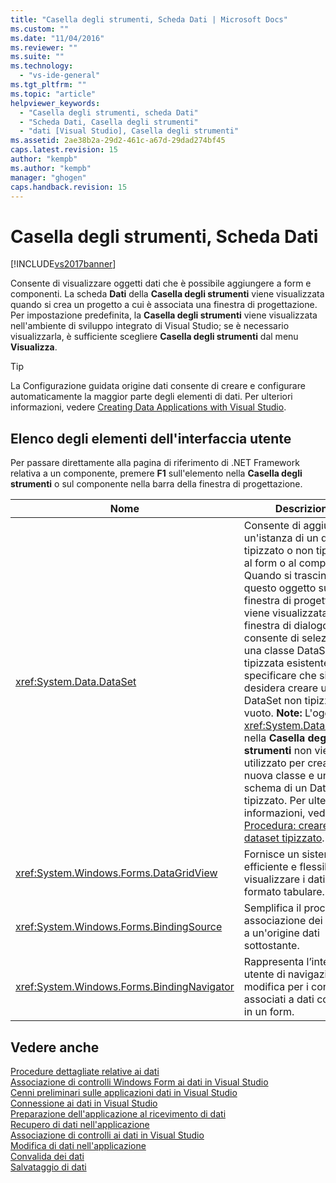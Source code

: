 ```yaml
---
title: "Casella degli strumenti, Scheda Dati | Microsoft Docs"
ms.custom: ""
ms.date: "11/04/2016"
ms.reviewer: ""
ms.suite: ""
ms.technology: 
  - "vs-ide-general"
ms.tgt_pltfrm: ""
ms.topic: "article"
helpviewer_keywords: 
  - "Casella degli strumenti, scheda Dati"
  - "Scheda Dati, Casella degli strumenti"
  - "dati [Visual Studio], Casella degli strumenti"
ms.assetid: 2ae38b2a-29d2-461c-a67d-29dad274bf45
caps.latest.revision: 15
author: "kempb"
ms.author: "kempb"
manager: "ghogen"
caps.handback.revision: 15
---
```

# Casella degli strumenti, Scheda Dati
[!INCLUDE[vs2017banner](../../code-quality/includes/vs2017banner.md)]

Consente di visualizzare oggetti dati che è possibile aggiungere a form e componenti.  La scheda **Dati** della **Casella degli strumenti** viene visualizzata quando si crea un progetto a cui è associata una finestra di progettazione.  Per impostazione predefinita, la **Casella degli strumenti** viene visualizzata nell'ambiente di sviluppo integrato di Visual Studio; se è necessario visualizzarla, è sufficiente scegliere **Casella degli strumenti** dal menu **Visualizza**.  
  
> [!TIP]
>  La Configurazione guidata origine dati consente di creare e configurare automaticamente la maggior parte degli elementi di dati.  Per ulteriori informazioni, vedere [Creating Data Applications with Visual Studio](http://msdn.microsoft.com/it-it/28edce21-220a-484c-b461-a75b0232d293).  
  
## Elenco degli elementi dell'interfaccia utente  
 Per passare direttamente alla pagina di riferimento di .NET Framework relativa a un componente, premere **F1** sull'elemento nella **Casella degli strumenti** o sul componente nella barra della finestra di progettazione.  
  
|Nome|Descrizione|  
|----------|-----------------|  
|<xref:System.Data.DataSet>|Consente di aggiungere un'istanza di un dataset tipizzato o non tipizzato al form o al componente.  Quando si trascina questo oggetto su una finestra di progettazione, viene visualizzata una finestra di dialogo che consente di selezionare una classe DataSet tipizzata esistente o di specificare che si desidera creare un nuovo DataSet non tipizzato vuoto. **Note:**  L'oggetto <xref:System.Data.DataSet> nella **Casella degli strumenti** non viene utilizzato per creare una nuova classe e un nuovo schema di un DataSet tipizzato.  Per ulteriori informazioni, vedere [Procedura: creare un dataset tipizzato](../../data-tools/create-and-configure-datasets-in-visual-studio.md).|  
|<xref:System.Windows.Forms.DataGridView>|Fornisce un sistema efficiente e flessibile per visualizzare i dati in formato tabulare.|  
|<xref:System.Windows.Forms.BindingSource>|Semplifica il processo di associazione dei controlli a un'origine dati sottostante.|  
|<xref:System.Windows.Forms.BindingNavigator>|Rappresenta l’interfaccia utente di navigazione e modifica per i controlli associati a dati contenuti in un form.|  
  
## Vedere anche  
 [Procedure dettagliate relative ai dati](../Topic/Data%20Walkthroughs.md)   
 [Associazione di controlli Windows Form ai dati in Visual Studio](../../data-tools/bind-windows-forms-controls-to-data-in-visual-studio.md)   
 [Cenni preliminari sulle applicazioni dati in Visual Studio](../../data-tools/overview-of-data-applications-in-visual-studio.md)   
 [Connessione ai dati in Visual Studio](../../data-tools/connecting-to-data-in-visual-studio.md)   
 [Preparazione dell'applicazione al ricevimento di dati](../Topic/Preparing%20Your%20Application%20to%20Receive%20Data.md)   
 [Recupero di dati nell'applicazione](../../data-tools/fetching-data-into-your-application.md)   
 [Associazione di controlli ai dati in Visual Studio](../../data-tools/bind-controls-to-data-in-visual-studio.md)   
 [Modifica di dati nell'applicazione](../../data-tools/editing-data-in-your-application.md)   
 [Convalida dei dati](../Topic/Validating%20Data.md)   
 [Salvataggio di dati](../../data-tools/saving-data.md)